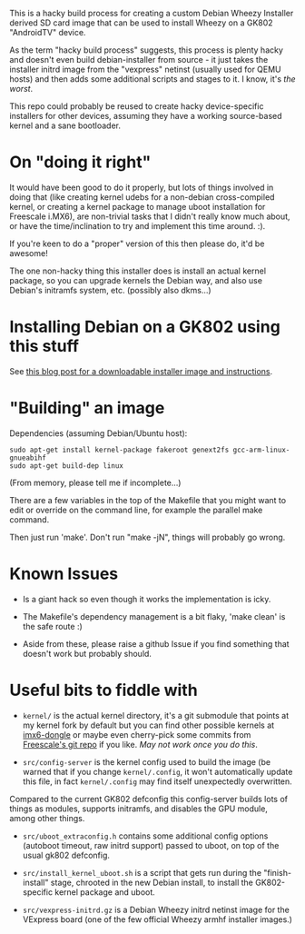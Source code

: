 This is a hacky build process for creating a custom Debian Wheezy Installer derived SD card image that can be used to install Wheezy on a GK802 "AndroidTV" device.

As the term "hacky build process" suggests, this process is plenty hacky and doesn't even build debian-installer from source - it just takes the installer initrd image from the "vexpress" netinst (usually used for QEMU hosts) and then adds some additional scripts and stages to it. I know, it's *the worst*.

This repo could probably be reused to create hacky device-specific installers for other devices, assuming they have a working source-based kernel and a sane bootloader.

# On "doing it right"

It would have been good to do it properly, but lots of things involved in doing that (like creating kernel udebs for a non-debian cross-compiled kernel, or creating a kernel package to manage uboot installation for Freescale i.MX6), are non-trivial tasks that I didn't really know much about, or have the time/inclination to try and implement this time around. :).

If you're keen to do a "proper" version of this then please do, it'd be awesome!

The one non-hacky thing this installer does is install an actual kernel package, so you can upgrade kernels the Debian way, and also use Debian's initramfs system, etc. (possibly also dkms...)


# Installing Debian on a GK802 using this stuff

See [this blog post for a downloadable installer image and instructions](http://projectgus.com/2013/05/debian-installer-for-zealz-gk802-android-tv-quad-core-arm-minipc/).

# "Building" an image

Dependencies (assuming Debian/Ubuntu host):

    sudo apt-get install kernel-package fakeroot genext2fs gcc-arm-linux-gnueabihf
    sudo apt-get build-dep linux

(From memory, please tell me if incomplete...)

There are a few variables in the top of the Makefile that you might want to edit or override on the command line, for example the parallel make command.

Then just run 'make'. Don't run "make -jN", things will probably go wrong.

# Known Issues

* Is a giant hack so even though it works the implementation is icky.

* The Makefile's dependency management is a bit flaky, 'make clean' is the safe route :)

* Aside from these, please raise a github Issue if you find something that doesn't work but probably should.

# Useful bits to fiddle with

* `kernel/` is the actual kernel directory, it's a git submodule that points at my kernel fork by default but you can find other possible kernels at [imx6-dongle](https://github.com/imx6-dongle/linux-imx) or maybe even cherry-pick some commits from [Freescale's git repo](http://git.freescale.com/git/cgit.cgi/imx/linux-2.6-imx.git/) if you like. *May not work once you do this*.

* `src/config-server` is the kernel config used to build the image (be warned that if you change `kernel/.config`, it won't automatically update this file, in fact `kernel/.config` may find itself unexpectedly overwritten.

Compared to the current GK802 defconfig this config-server builds lots of things as modules, supports initramfs, and disables the GPU module, among other things.

* `src/uboot_extraconfig.h` contains some additional config options (autoboot timeout, raw initrd support) passed to uboot, on top of the usual gk802 defconfig.

* `src/install_kernel_uboot.sh` is a script that gets run during the "finish-install" stage, chrooted in the new Debian install, to install the GK802-specific kernel package and uboot.

* `src/vexpress-initrd.gz` is a Debian Wheezy initrd netinst image for the VExpress board (one of the few official Wheezy armhf installer images.)
